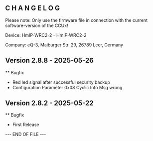 C H A N G E L O G
-----------------

Please note: Only use the firmware file in connection with the current software-version of the CCUx!

Device:      HmIP-WRC2-2 - HmIP-WRC2-2

Company:     eQ-3, Maiburger Str. 29, 26789 Leer, Germany



Version 2.8.8 - 2025-05-26
--------------------------------------------------------------

** Bugfix
   * Red led signal after successful security backup
   * Configuration Parameter 0x08 Cyclic Info Msg wrong



Version 2.8.2 - 2025-05-22
--------------------------------------------------------------

** Bugfix
   * First Release



--- END OF FILE ---
